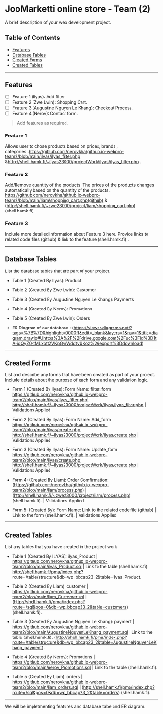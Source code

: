 # JooMarketti online store - Team (2)

A brief description of your web development project.

## Table of Contents

- [Features](#features)
- [Database Tables](#database-tables)
- [Created Forms](#created-forms)
- [Created Tables](#created-tables)

---

## Features

- [ ] Feature 1 (Ilyas): Add filter.
- [ ] Feature 2 (Zwe Lwin): Shopping Cart.
- [ ] Feature 3 (Augustine Nguyen Le Khang): Checkout Process.
- [ ] Feature 4 (Nerov): Contact form.

> Add features as required.

### Feature 1

Allows user to chose products based on prices, brands , categories..https://github.com/nerovkha/github.io-webpro-team2/blob/main/ilyas/ilyas_filter.php &http://shell.hamk.fi/~ilyas23000/projectWork/ilyas/ilyas_filter.php .

### Feature 2

Add/Remove quantity of the products.
The prices of the products changes automatically based on the quantity of the products.
https://github.com/nerovkha/github.io-webpro-team2/blob/main/liam/shopping_cart.php(github) & (http://shell.hamk.fi/~zwe23000/project/liam/shopping_cart.php)(shell.hamk.fi) .

### Feature 3

Include more detailed information about Feature 3 here. Provide links to related code files (github) & link to the feature (shell.hamk.fi) .

---

## Database Tables

List the database tables that are part of your project.

- Table 1 (Created By Ilyas): Product
- Table 2 (Created By Zwe Lwin): Customer
- Table 3 (Created By Augustine Nguyen Le Khang): Payments
- Table 4 (Created By Nerov): Promotions
- Table 5 (Created By Zwe Lwin): Orders

- ER Diagram of our database : (https://viewer.diagrams.net/?tags=%7B%7D&highlight=0000ff&edit=_blank&layers=1&nav=1&title=diagram.drawio#Uhttps%3A%2F%2Fdrive.google.com%2Fuc%3Fid%3D1tA-idQyZ0-tMLxott2VKpGwWddtvUKoz%26export%3Ddownload)

---

## Created Forms

List and describe any forms that have been created as part of your project. Include details about the purpose of each form and any validation logic.

- Form 1 (Created By Ilyas): Form Name: filter_form https://github.com/nerovkha/github.io-webpro-team2/blob/main/ilyas/ilyas_filter.php| http://shell.hamk.fi/~ilyas23000/projectWork/ilyas/ilyas_filter.php | Validations Applied

- Form 2 (Created By Ilyas): Form Name: Add_form https://github.com/nerovkha/github.io-webpro-team2/blob/main/ilyas/create.php| http://shell.hamk.fi/~ilyas23000/projectWork/ilyas/create.php | Validations Applied

- Form 3 (Created By Ilyas): Form Name: Update_form https://github.com/nerovkha/github.io-webpro-team2/blob/main/ilyas/create.php| http://shell.hamk.fi/~ilyas23000/projectWork/ilyas/create.php | Validations Applied

- Form 4: (Created By Liam): Order Comfirmation: (https://github.com/nerovkha/github.io-webpro-team2/blob/main/liam/process.php) | (http://shell.hamk.fi/~zwe23000/project/liam/process.php) (shell.hamk.fi). | Validations Applied

- Form 5: (Created By): Form Name: Link to the related code file (github) | Link to the form (shell.hamk.fi). | Validations Applied

---

## Created Tables

List any tables that you have created in the project work

- Table 1 (Created By ILYAS): ilyas_Product | https://github.com/nerovkha/github.io-webpro-team2/blob/main/ilyas_Product.sql | Link to the table (shell.hamk.fi) http://shell.hamk.fi/pma/index.php?route=/table/structure&db=wp_bbcap23_2&table=ilyas_Product.

- Table 2 (Created By Liam): customer | https://github.com/nerovkha/github.io-webpro-team2/blob/main/liam_Customer.sql | (http://shell.hamk.fi/pma/index.php?route=/sql&pos=0&db=wp_bbcap23_2&table=customers) (shell.hamk.fi).

- Table 3 (Created By Augustine Nguyen Le Khang): payment | https://github.com/nerovkha/github.io-webpro-team2/blob/main/AugustineNguyenLeKhang_payment.sql | Link to the table (shell.hamk.fi). (http://shell.hamk.fi/pma/index.php?route=/table/structure&db=wp_bbcap23_2&table=AugustineNguyenLeKhang_payment).

- Table 4 (Created By Nerov): Promotions | https://github.com/nerovkha/github.io-webpro-team2/blob/main/nerov_Promotions.sql | Link to the table (shell.hamk.fi).

- Table 5 (Created By Liam): orders | https://github.com/nerovkha/github.io-webpro-team2/blob/main/liam_orders.sql | (http://shell.hamk.fi/pma/index.php?route=/sql&pos=0&db=wp_bbcap23_2&table=orders) (shell.hamk.fi).



---

We will be impletmenting features and database tabe and ER diagram.
